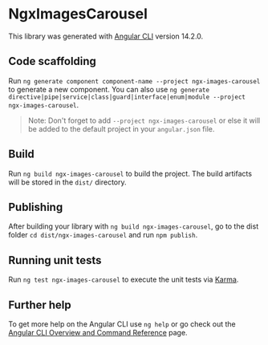 # NgxImagesCarousel

This library was generated with [Angular CLI](https://github.com/angular/angular-cli) version 14.2.0.

## Code scaffolding

Run `ng generate component component-name --project ngx-images-carousel` to generate a new component. You can also use `ng generate directive|pipe|service|class|guard|interface|enum|module --project ngx-images-carousel`.
> Note: Don't forget to add `--project ngx-images-carousel` or else it will be added to the default project in your `angular.json` file. 

## Build

Run `ng build ngx-images-carousel` to build the project. The build artifacts will be stored in the `dist/` directory.

## Publishing

After building your library with `ng build ngx-images-carousel`, go to the dist folder `cd dist/ngx-images-carousel` and run `npm publish`.

## Running unit tests

Run `ng test ngx-images-carousel` to execute the unit tests via [Karma](https://karma-runner.github.io).

## Further help

To get more help on the Angular CLI use `ng help` or go check out the [Angular CLI Overview and Command Reference](https://angular.io/cli) page.
